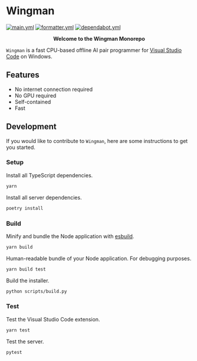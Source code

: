 # Wingman

[![main.yml](https://github.com/winstxnhdw/Wingman/actions/workflows/main.yml/badge.svg)](https://github.com/winstxnhdw/Wingman/actions/workflows/main.yml)
[![formatter.yml](https://github.com/winstxnhdw/Wingman/actions/workflows/formatter.yml/badge.svg)](https://github.com/winstxnhdw/Wingman/actions/workflows/formatter.yml)
[![dependabot.yml](https://github.com/winstxnhdw/Wingman/actions/workflows/dependabot.yml/badge.svg)](https://github.com/winstxnhdw/Wingman/actions/workflows/dependabot.yml)

<p align="center"><b>Welcome to the Wingman Monorepo</b></p>

`Wingman` is a fast CPU-based offline AI pair programmer for [Visual Studio Code](https://code.visualstudio.com/) on Windows.

## Features

- No internet connection required
- No GPU required
- Self-contained
- Fast

## Development

If you would like to contribute to `Wingman`, here are some instructions to get you started.

### Setup

Install all TypeScript dependencies.

```bash
yarn
```

Install all server dependencies.

```bash
poetry install
```

### Build

Minify and bundle the Node application with [esbuild](https://esbuild.github.io/).

```bash
yarn build
```

Human-readable bundle of your Node application. For debugging purposes.

```bash
yarn build test
```

Build the installer.

```bash
python scripts/build.py
```

### Test

Test the Visual Studio Code extension.

```bash
yarn test
```

Test the server.

```bash
pytest
```
